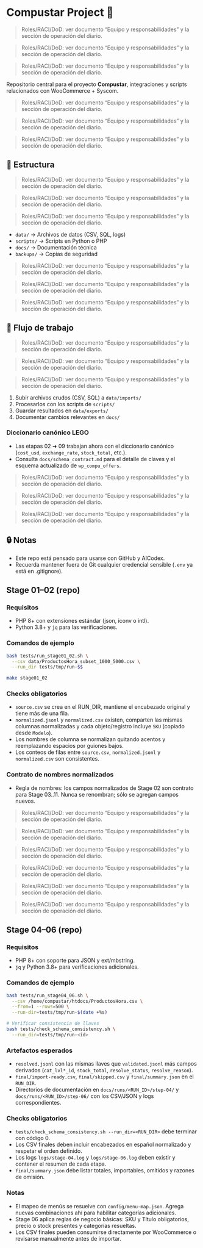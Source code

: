 # Compustar Project 🚀

> Roles/RACI/DoD: ver documento “Equipo y responsabilidades” y la sección de operación del diario.
<!-- END:CCX_REPOS_SUMMARY -->
> Roles/RACI/DoD: ver documento “Equipo y responsabilidades” y la sección de operación del diario.
<!-- END:CCX_REPOS_SUMMARY -->
> Roles/RACI/DoD: ver documento “Equipo y responsabilidades” y la sección de operación del diario.
<!-- END:CCX_REPOS_SUMMARY -->
Repositorio central para el proyecto **Compustar**, integraciones y scripts relacionados con WooCommerce + Syscom.

> Roles/RACI/DoD: ver documento “Equipo y responsabilidades” y la sección de operación del diario.
<!-- END:CCX_REPOS_SUMMARY -->
> Roles/RACI/DoD: ver documento “Equipo y responsabilidades” y la sección de operación del diario.
<!-- END:CCX_REPOS_SUMMARY -->
> Roles/RACI/DoD: ver documento “Equipo y responsabilidades” y la sección de operación del diario.
<!-- END:CCX_REPOS_SUMMARY -->
## 📂 Estructura

> Roles/RACI/DoD: ver documento “Equipo y responsabilidades” y la sección de operación del diario.
<!-- END:CCX_REPOS_SUMMARY -->
> Roles/RACI/DoD: ver documento “Equipo y responsabilidades” y la sección de operación del diario.
<!-- END:CCX_REPOS_SUMMARY -->
> Roles/RACI/DoD: ver documento “Equipo y responsabilidades” y la sección de operación del diario.
<!-- END:CCX_REPOS_SUMMARY -->
- `data/` → Archivos de datos (CSV, SQL, logs)
- `scripts/` → Scripts en Python o PHP
- `docs/` → Documentación técnica
- `backups/` → Copias de seguridad

> Roles/RACI/DoD: ver documento “Equipo y responsabilidades” y la sección de operación del diario.
<!-- END:CCX_REPOS_SUMMARY -->
> Roles/RACI/DoD: ver documento “Equipo y responsabilidades” y la sección de operación del diario.
<!-- END:CCX_REPOS_SUMMARY -->
> Roles/RACI/DoD: ver documento “Equipo y responsabilidades” y la sección de operación del diario.
<!-- END:CCX_REPOS_SUMMARY -->
## 🚀 Flujo de trabajo

> Roles/RACI/DoD: ver documento “Equipo y responsabilidades” y la sección de operación del diario.
<!-- END:CCX_REPOS_SUMMARY -->
> Roles/RACI/DoD: ver documento “Equipo y responsabilidades” y la sección de operación del diario.
<!-- END:CCX_REPOS_SUMMARY -->
> Roles/RACI/DoD: ver documento “Equipo y responsabilidades” y la sección de operación del diario.
<!-- END:CCX_REPOS_SUMMARY -->
1. Subir archivos crudos (CSV, SQL) a `data/imports/`
2. Procesarlos con los scripts de `scripts/`
3. Guardar resultados en `data/exports/`
4. Documentar cambios relevantes en `docs/`

### Diccionario canónico LEGO

- Las etapas 02 ➜ 09 trabajan ahora con el diccionario canónico (`cost_usd`, `exchange_rate`, `stock_total`, etc.).
- Consulta `docs/schema_contract.md` para el detalle de claves y el esquema actualizado de `wp_compu_offers`.

> Roles/RACI/DoD: ver documento “Equipo y responsabilidades” y la sección de operación del diario.
<!-- END:CCX_REPOS_SUMMARY -->
> Roles/RACI/DoD: ver documento “Equipo y responsabilidades” y la sección de operación del diario.
<!-- END:CCX_REPOS_SUMMARY -->
> Roles/RACI/DoD: ver documento “Equipo y responsabilidades” y la sección de operación del diario.
<!-- END:CCX_REPOS_SUMMARY -->
## 🔒 Notas
- Este repo está pensado para usarse con GitHub y AICodex.
- Recuerda mantener fuera de Git cualquier credencial sensible (`.env` ya está en .gitignore).

## Stage 01–02 (repo)

### Requisitos
- PHP 8+ con extensiones estándar (json, iconv o intl).
- Python 3.8+ y `jq` para las verificaciones.

### Comandos de ejemplo
```bash
bash tests/run_stage01_02.sh \
  --csv data/ProductosHora_subset_1000_5000.csv \
  --run_dir tests/tmp/run-$$

make stage01_02
```

### Checks obligatorios
- `source.csv` se crea en el RUN_DIR, mantiene el encabezado original y tiene más de una fila.
- `normalized.jsonl` y `normalized.csv` existen, comparten las mismas columnas normalizadas y cada objeto/registro incluye `SKU` (copiado desde `Modelo`).
- Los nombres de columna se normalizan quitando acentos y reemplazando espacios por guiones bajos.
- Los conteos de filas entre `source.csv`, `normalized.jsonl` y `normalized.csv` son consistentes.

### Contrato de nombres normalizados
- Regla de nombres: los campos normalizados de Stage 02 son contrato para Stage 03..11. Nunca se renombran; sólo se agregan campos nuevos.

> Roles/RACI/DoD: ver documento “Equipo y responsabilidades” y la sección de operación del diario.
<!-- END:CCX_REPOS_SUMMARY -->
> Roles/RACI/DoD: ver documento “Equipo y responsabilidades” y la sección de operación del diario.
<!-- END:CCX_REPOS_SUMMARY -->
> Roles/RACI/DoD: ver documento “Equipo y responsabilidades” y la sección de operación del diario.
<!-- END:CCX_REPOS_SUMMARY -->

> Roles/RACI/DoD: ver documento “Equipo y responsabilidades” y la sección de operación del diario.
<!-- END:CCX_REPOS_SUMMARY -->
> Roles/RACI/DoD: ver documento “Equipo y responsabilidades” y la sección de operación del diario.
<!-- END:CCX_REPOS_SUMMARY -->

> Roles/RACI/DoD: ver documento “Equipo y responsabilidades” y la sección de operación del diario.
<!-- END:CCX_REPOS_SUMMARY -->

## Stage 04–06 (repo)

### Requisitos
- PHP 8+ con soporte para JSON y ext/mbstring.
- `jq` y Python 3.8+ para verificaciones adicionales.

### Comandos de ejemplo
```bash
bash tests/run_stage04_06.sh \
  --csv /home/compustar/htdocs/ProductosHora.csv \
  --from=1 --rows=500 \
  --run-dir=tests/tmp/run-$(date +%s)

# Verificar consistencia de llaves
bash tests/check_schema_consistency.sh \
  --run_dir=tests/tmp/run-<id>
```

### Artefactos esperados
- `resolved.jsonl` con las mismas llaves que `validated.jsonl` más campos derivados (`cat_lvl*_id`, `stock_total`, `resolve_status`, `resolve_reason`).
- `final/import-ready.csv`, `final/skipped.csv` y `final/summary.json` en el `RUN_DIR`.
- Directorios de documentación en `docs/runs/<RUN_ID>/step-04/` y `docs/runs/<RUN_ID>/step-06/` con los CSV/JSON y logs correspondientes.

### Checks obligatorios
- `tests/check_schema_consistency.sh --run_dir=<RUN_DIR>` debe terminar con código 0.
- Los CSV finales deben incluir encabezados en español normalizado y respetar el orden definido.
- Los logs `logs/stage-04.log` y `logs/stage-06.log` deben existir y contener el resumen de cada etapa.
- `final/summary.json` debe listar totales, importables, omitidos y razones de omisión.

### Notas
- El mapeo de menús se resuelve con `config/menu-map.json`. Agrega nuevas combinaciones ahí para habilitar categorías adicionales.
- Stage 06 aplica reglas de negocio básicas: SKU y Título obligatorios, precio o stock presentes y categorías resueltas.
- Los CSV finales pueden consumirse directamente por WooCommerce o revisarse manualmente antes de importar.
